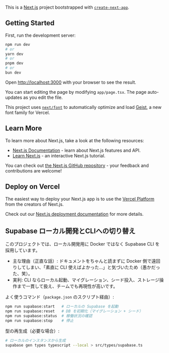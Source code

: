 This is a [Next.js](https://nextjs.org) project bootstrapped with [`create-next-app`](https://nextjs.org/docs/app/api-reference/cli/create-next-app).

## Getting Started

First, run the development server:

```bash
npm run dev
# or
yarn dev
# or
pnpm dev
# or
bun dev
```

Open [http://localhost:3000](http://localhost:3000) with your browser to see the result.

You can start editing the page by modifying `app/page.tsx`. The page auto-updates as you edit the file.

This project uses [`next/font`](https://nextjs.org/docs/app/building-your-application/optimizing/fonts) to automatically optimize and load [Geist](https://vercel.com/font), a new font family for Vercel.

## Learn More

To learn more about Next.js, take a look at the following resources:

- [Next.js Documentation](https://nextjs.org/docs) - learn about Next.js features and API.
- [Learn Next.js](https://nextjs.org/learn) - an interactive Next.js tutorial.

You can check out [the Next.js GitHub repository](https://github.com/vercel/next.js) - your feedback and contributions are welcome!

## Deploy on Vercel

The easiest way to deploy your Next.js app is to use the [Vercel Platform](https://vercel.com/new?utm_medium=default-template&filter=next.js&utm_source=create-next-app&utm_campaign=create-next-app-readme) from the creators of Next.js.

Check out our [Next.js deployment documentation](https://nextjs.org/docs/app/building-your-application/deploying) for more details.

## Supabase ローカル開発とCLIへの切り替え

このプロジェクトでは、ローカル開発用に Docker ではなく Supabase CLI を採用しています。

- 主な理由（正直な話）: ドキュメントをちゃんと読まずに Docker 側で遠回りしてしまい、「素直に CLI 使えばよかった…」と気づいたため（愚かだった、笑）。
- 実利: CLI ならローカル起動、マイグレーション、シード投入、ストレージ操作まで一貫して扱え、チームでも再現性が高いです。

よく使うコマンド（`package.json` のスクリプト経由）:

```bash
npm run supabase:start   # ローカルの Supabase を起動
npm run supabase:reset   # DB を初期化（マイグレーション + シード）
npm run supabase:status  # 稼働状況の確認
npm run supabase:stop    # 停止
```

型の再生成（必要な場合）:

```bash
# ローカルのインスタンスから生成
supabase gen types typescript --local > src/types/supabase.ts
```
